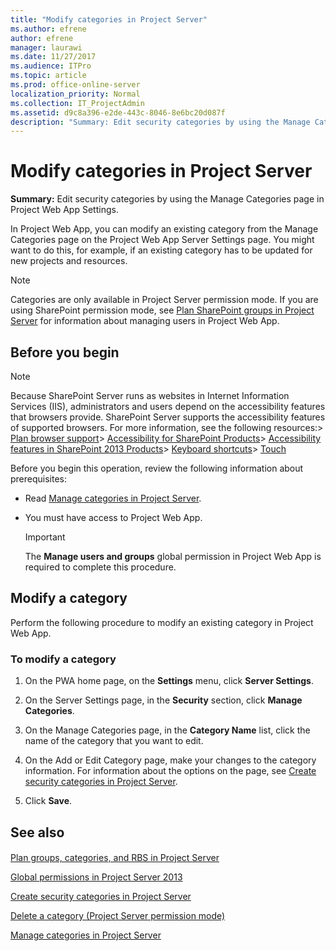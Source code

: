 ```yaml
---
title: "Modify categories in Project Server"
ms.author: efrene
author: efrene
manager: laurawi
ms.date: 11/27/2017
ms.audience: ITPro
ms.topic: article
ms.prod: office-online-server
localization_priority: Normal
ms.collection: IT_ProjectAdmin
ms.assetid: d9c8a396-e2de-443c-8046-8e6bc20d087f
description: "Summary: Edit security categories by using the Manage Categories page in Project Web App Settings."
---
```


# Modify categories in Project Server
 
 **Summary:** Edit security categories by using the Manage Categories page in Project Web App Settings.
  
In Project Web App, you can modify an existing category from the Manage Categories page on the Project Web App Server Settings page. You might want to do this, for example, if an existing category has to be updated for new projects and resources.
  
> [!NOTE]
> Categories are only available in Project Server permission mode. If you are using SharePoint permission mode, see [Plan SharePoint groups in Project Server](plan-sharepoint-groups-in-project-server.md) for information about managing users in Project Web App.
  
## Before you begin

> [!NOTE]
>  Because SharePoint Server runs as websites in Internet Information Services (IIS), administrators and users depend on the accessibility features that browsers provide. SharePoint Server supports the accessibility features of supported browsers. For more information, see the following resources:> [Plan browser support](https://go.microsoft.com/fwlink/p/?LinkId=246502)> [Accessibility for SharePoint Products](http://technet.microsoft.com/library/94ad4316-1077-400a-b17e-a2085a5a7312.aspx)> [Accessibility features in SharePoint 2013 Products](https://go.microsoft.com/fwlink/p/?LinkId=246501)> [Keyboard shortcuts](https://go.microsoft.com/fwlink/p/?LinkID=246504)> [Touch](https://go.microsoft.com/fwlink/p/?LinkId=246506)
  
Before you begin this operation, review the following information about prerequisites:
  
- Read [Manage categories in Project Server](manage-categories-in-project-server.md).
    
- You must have access to Project Web App.
    
    > [!IMPORTANT]
    > The **Manage users and groups** global permission in Project Web App is required to complete this procedure.
  
## Modify a category

Perform the following procedure to modify an existing category in Project Web App.
  
### To modify a category

1. On the PWA home page, on the **Settings** menu, click **Server Settings**.
    
2. On the Server Settings page, in the **Security** section, click **Manage Categories**.
    
3. On the Manage Categories page, in the **Category Name** list, click the name of the category that you want to edit.
    
4. On the Add or Edit Category page, make your changes to the category information. For information about the options on the page, see [Create security categories in Project Server](create-security-categories-in-project-server.md).
    
5. Click **Save**.
    
## See also

#### 

[Plan groups, categories, and RBS in Project Server](plan-groups-categories-and-rbs-in-project-server.md)
  
[Global permissions in Project Server 2013](global-permissions-in-project-server-2013.md)
  
[Create security categories in Project Server](create-security-categories-in-project-server.md)
  
[Delete a category (Project Server permission mode)](delete-a-category-project-server-permission-mode.md)
  
[Manage categories in Project Server](manage-categories-in-project-server.md)

